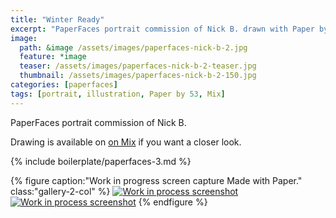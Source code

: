 ```yaml
---
title: "Winter Ready"
excerpt: "PaperFaces portrait commission of Nick B. drawn with Paper by 53 on an iPad."
image: 
  path: &image /assets/images/paperfaces-nick-b-2.jpg 
  feature: *image
  teaser: /assets/images/paperfaces-nick-b-2-teaser.jpg
  thumbnail: /assets/images/paperfaces-nick-b-2-150.jpg
categories: [paperfaces]
tags: [portrait, illustration, Paper by 53, Mix]
---
```


PaperFaces portrait commission of Nick B. 

Drawing is available on [on Mix](https://mix.fiftythree.com/11098-Michael-Rose/585896) if you want a closer look.

{% include boilerplate/paperfaces-3.md %}

{% figure caption:"Work in progress screen capture Made with Paper." class:"gallery-2-col" %}
[![Work in process screenshot](/assets/images/paperfaces-nick-b-2-process-1-600.jpg)](/assets/images/paperfaces-nick-b-2-process-1-lg.jpg) [![Work in process screenshot](/assets/images/paperfaces-nick-b-2-process-2-600.jpg)](/assets/images/paperfaces-nick-b-2-process-2-lg.jpg)
{% endfigure %}

